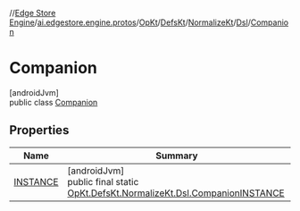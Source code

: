 //[Edge Store Engine](../../../../../../../index.md)/[ai.edgestore.engine.protos](../../../../../index.md)/[OpKt](../../../../index.md)/[DefsKt](../../../index.md)/[NormalizeKt](../../index.md)/[Dsl](../index.md)/[Companion](index.md)

# Companion

[androidJvm]\
public class [Companion](index.md)

## Properties

| Name | Summary |
|---|---|
| [INSTANCE](index.md#-2057040511%2FProperties%2F-89531115) | [androidJvm]<br>public final static [OpKt.DefsKt.NormalizeKt.Dsl.Companion](index.md)[INSTANCE](index.md#-2057040511%2FProperties%2F-89531115) |
